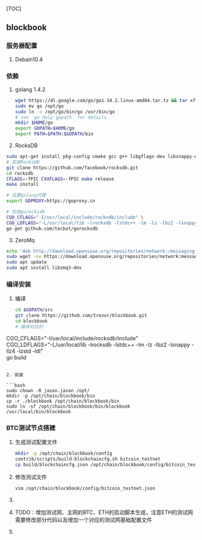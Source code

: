 [TOC]

## blockbook

### 服务器配置

1. Debain10.4

### 依赖

1. golang 1.4.2

   ```bash
   wget https://dl.google.com/go/go1.14.2.linux-amd64.tar.tz && tar xf go1.14.2.linux-amd64.tar.gz
   sudo mv go /opt/go
   sudo ln -s /opt/go/bin/go /usr/bin/go
   # see `go help gopath` for details
   mkdir $HOME/go
   export GOPATH=$HOME/go
   export PATH=$PATH:$GOPATH/bin
   ```

2. RocksDB

```bash
sudo apt-get install pkg-config cmake gcc g++ libgflags-dev libsnappy-dev zlib1g-dev libbz2-dev liblz4-dev libzstd-dev 
# 安装RocksDB
git clone https://github.com/facebook/rocksdb.git
cd rocksdb
CFLAGS=-fPIC CXXFLAGS=-fPIC make release
make install 

# 设置golang代理
export GOPROXY=https://goproxy.cn

# 安装gorocksdb
CGO_CFLAGS="-I/usr/local/include/rocksdb/include" \
CGO_LDFLAGS="-L/usr/local/lib -lrocksdb -lstdc++ -lm -lz -lbz2 -lsnappy -llz4 -lzstd" \
go get github.com/tecbot/gorocksdb

```

   

3. ZeroMq

```bash
echo 'deb http://download.opensuse.org/repositories/network:/messaging:/zeromq:/release-stable/Debian_10/ /' | sudo tee /etc/apt/sources.list.d/network:messaging:zeromq:release-stable.list
sudo wget -nv https://download.opensuse.org/repositories/network:messaging:zeromq:release-stable/Debian_10/Release.key -O "/etc/apt/trusted.gpg.d/network:messaging:zeromq:release-stable.asc"
sudo apt update
sudo apt install libzmq3-dev
   ```

### 编译安装

1. 编译

   ```bash
   cd $GOPATH/src
   git clone https://github.com/trezor/blockbook.git
   cd blockbook
   # 编译对应的
CGO_CFLAGS="-I/usr/local/include/rocksdb/include" \
CGO_LDFLAGS="-L/usr/local/lib -lrocksdb -lstdc++ -lm -lz -lbz2 -lsnappy -llz4 -lzstd -ldl" \
go build
   ```

2. 安装

   ```bash
   sudo chown -R jason.jason /opt/
   mkdir -p /opt/chain/blockbook/bin
   cp -r ./blockbook /opt/chain/blockbook/bin
   sudo ln -sf /opt/chain/blockbook/bin/blockbook /usr/local/bin/blockbook 
   ```

### BTC测试节点搭建

1. 生成测试配置文件

   ```bash
   mkdir -p /opt/chain/blockbook/config
   contrib/scripts/build-blockchaincfg.sh bitcoin_testnet
   cp build/blockchaincfg.json /opt/chain/blockbook/config/bitcoin_testnet.json
   ```

   

2. 修改测试文件

   ````bash
   vim /opt/chain/blockbook/config/bitcoin_testnet.json
   ````

   

3. 

1. TODO：增加测试网、主网的BTC、ETH的启动脚本生成，注意ETH的测试网需要修改部分代码以及增加一个对应的测试网基础配置文件
2. 




